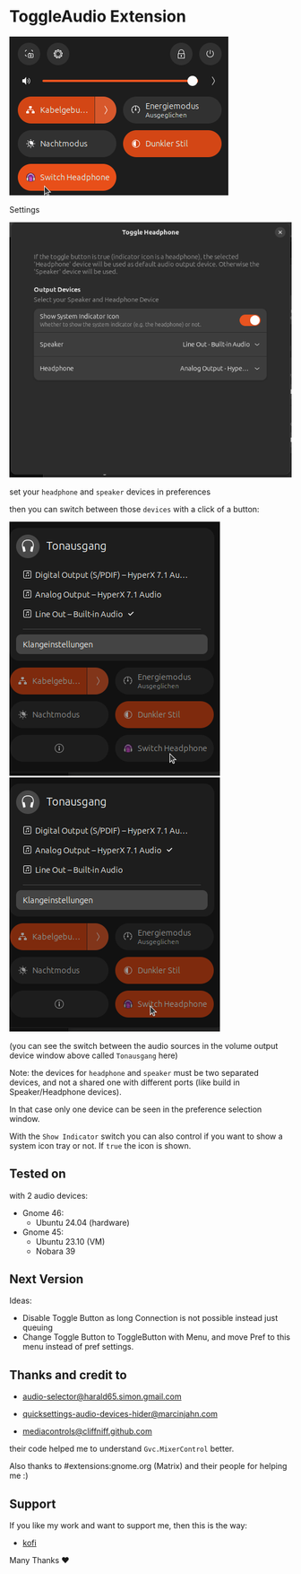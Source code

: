 # ToggleAudio Extension

![alt text](img/thumbnail.png)

Settings

![alt text](img/settings.png)

set your `headphone` and `speaker` devices in preferences

then you can switch between those `devices` with a click of a button:

![alt text](img/speaker.png) ![alt text](img/headphone.png)

(you can see the switch between the audio sources in the volume output device window above called `Tonausgang` here)

 Note: the devices for `headphone` and `speaker` must be two separated devices, and not a shared one with different ports (like build in Speaker/Headphone devices).

 In that case only one device can be seen in the preference selection window.

 With the `Show Indicator` switch you can also control if you want to show a system icon tray or not.
 If `true` the icon is shown.

## Tested on

with 2 audio devices:

* Gnome 46:
  * Ubuntu 24.04 (hardware)
* Gnome 45:
  * Ubuntu 23.10 (VM)
  * Nobara 39

## Next Version

Ideas:

* Disable Toggle Button as long Connection is not possible instead just queuing  
* Change Toggle Button to ToggleButton with Menu, and move Pref to this menu instead of pref settings.

## Thanks and credit to

* [audio-selector@harald65.simon.gmail.com](https://github.com/hs65/Gnome-Shell-Extension-Audio-Selector)
* [quicksettings-audio-devices-hider@marcinjahn.com](https://github.com/marcinjahn/gnome-quicksettings-audio-devices-hider-extension)

* [mediacontrols@cliffniff.github.com](https://github.com/cliffniff/media-controls)

their code helped me to understand `Gvc.MixerControl` better.

Also thanks to #extensions:gnome.org (Matrix) and their people for helping me :)

## Support

If you like my work and want to support me, then this is the way:

* [kofi](https://ko-fi.com/black_eye)

Many Thanks ♥
